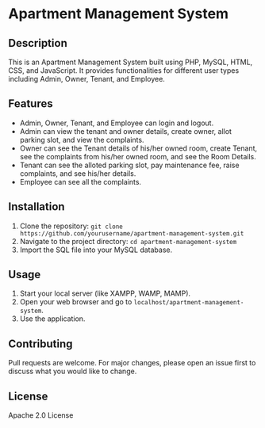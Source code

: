 # Apartment Management System

## Description

This is an Apartment Management System built using PHP, MySQL, HTML, CSS, and JavaScript. It provides functionalities for different user types including Admin, Owner, Tenant, and Employee.

## Features

- Admin, Owner, Tenant, and Employee can login and logout.
- Admin can view the tenant and owner details, create owner, allot parking slot, and view the complaints.
- Owner can see the Tenant details of his/her owned room, create Tenant, see the complaints from his/her owned room, and see the Room Details.
- Tenant can see the alloted parking slot, pay maintenance fee, raise complaints, and see his/her details.
- Employee can see all the complaints.

## Installation

1. Clone the repository: `git clone https://github.com/yourusername/apartment-management-system.git`
2. Navigate to the project directory: `cd apartment-management-system`
3. Import the SQL file into your MySQL database.

## Usage

1. Start your local server (like XAMPP, WAMP, MAMP).
2. Open your web browser and go to `localhost/apartment-management-system`.
3. Use the application.

## Contributing

Pull requests are welcome. For major changes, please open an issue first to discuss what you would like to change.

## License

Apache 2.0 License
